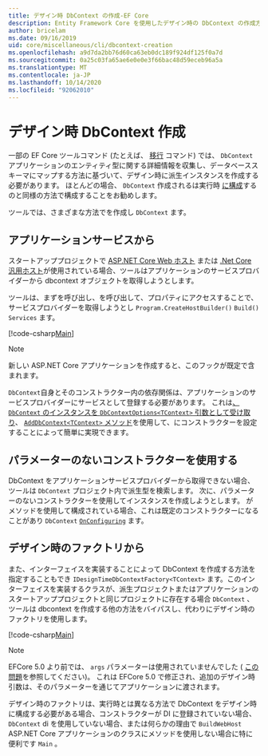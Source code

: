 ```yaml
---
title: デザイン時 DbContext の作成-EF Core
description: Entity Framework Core を使用したデザイン時の DbContext の作成方法
author: bricelam
ms.date: 09/16/2019
uid: core/miscellaneous/cli/dbcontext-creation
ms.openlocfilehash: a9d7da2bb76d60ca63eb0dc189f924df125f0a7d
ms.sourcegitcommit: 0a25c03fa65ae6e0e0e3f66bac48d59eceb96a5a
ms.translationtype: MT
ms.contentlocale: ja-JP
ms.lasthandoff: 10/14/2020
ms.locfileid: "92062010"
---
```

# <a name="design-time-dbcontext-creation"></a>デザイン時 DbContext 作成

一部の EF Core ツールコマンド (たとえば、 [移行][1] コマンド) では、 `DbContext` アプリケーションのエンティティ型に関する詳細情報を収集し、データベーススキーマにマップする方法に基づいて、デザイン時に派生インスタンスを作成する必要があります。 ほとんどの場合、 `DbContext` 作成されるは実行時 [に構成][2]するのと同様の方法で構成することをお勧めします。

ツールでは、さまざまな方法でを作成し `DbContext` ます。

## <a name="from-application-services"></a>アプリケーションサービスから

スタートアッププロジェクトで [ASP.NET Core Web ホスト][3] または [.Net Core 汎用ホスト][4]が使用されている場合、ツールはアプリケーションのサービスプロバイダーから dbcontext オブジェクトを取得しようとします。

ツールは、まずを呼び出し、を呼び出して、プロパティにアクセスすることで、サービスプロバイダーを取得しようとし `Program.CreateHostBuilder()` `Build()` `Services` ます。

[!code-csharp[Main](../../../../samples/core/Miscellaneous/CommandLine/ApplicationService.cs)]

> [!NOTE]
> 新しい ASP.NET Core アプリケーションを作成すると、このフックが既定で含まれます。

`DbContext`自身とそのコンストラクター内の依存関係は、アプリケーションのサービスプロバイダーにサービスとして登録する必要があります。 これは[、 `DbContext` のインスタンスを `DbContextOptions<TContext>` 引数として受け取り][5]、 [ `AddDbContext<TContext>` メソッド][6]を使用して、にコンストラクターを設定することによって簡単に実現できます。

## <a name="using-a-constructor-with-no-parameters"></a>パラメーターのないコンストラクターを使用する

DbContext をアプリケーションサービスプロバイダーから取得できない場合、ツールは `DbContext` プロジェクト内で派生型を検索します。 次に、パラメーターのないコンストラクターを使用してインスタンスを作成しようとします。 がメソッドを使用して構成されている場合、これは既定のコンストラクターになることがあり `DbContext` [`OnConfiguring`][7] ます。

## <a name="from-a-design-time-factory"></a>デザイン時のファクトリから

また、インターフェイスを実装することによって DbContext を作成する方法を指定することもでき `IDesignTimeDbContextFactory<TContext>` ます。このインターフェイスを実装するクラスが、派生プロジェクトまたはアプリケーションのスタートアッププロジェクトと同じプロジェクトに存在する場合 `DbContext` 、ツールは dbcontext を作成する他の方法をバイパスし、代わりにデザイン時のファクトリを使用します。

[!code-csharp[Main](../../../../samples/core/Miscellaneous/CommandLine/BloggingContextFactory.cs)]

> [!NOTE]
> EFCore 5.0 より前では、 `args` パラメーターは使用されていませんでした ( [この問題][8]を参照してください)。
> これは EFCore 5.0 で修正され、追加のデザイン時引数は、そのパラメーターを通じてアプリケーションに渡されます。

デザイン時のファクトリは、実行時とは異なる方法で DbContext をデザイン時に構成する必要がある場合、コンストラクターが DI に登録されていない場合、 `DbContext` di を使用していない場合、または何らかの理由で `BuildWebHost` ASP.NET Core アプリケーションのクラスにメソッドを使用しない場合に特に便利です `Main` 。

  [1]: xref:core/managing-schemas/migrations/index
  [2]: xref:core/miscellaneous/configuring-dbcontext
  [3]: /aspnet/core/fundamentals/host/web-host
  [4]: /aspnet/core/fundamentals/host/generic-host
  [5]: xref:core/miscellaneous/configuring-dbcontext#constructor-argument
  [6]: xref:core/miscellaneous/configuring-dbcontext#using-dbcontext-with-dependency-injection
  [7]: xref:core/miscellaneous/configuring-dbcontext#onconfiguring
  [8]: https://github.com/aspnet/EntityFrameworkCore/issues/8332
